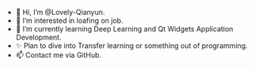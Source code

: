 - 👋 Hi, I’m @Lovely-Qianyun.
- 👀 I’m interested in loafing on job.
- 🌱 I’m currently learning Deep Learning and Qt Widgets Application Development.
- ✨ Plan to dive into Transfer learning or something out of programming.
- 📫 Contact me via GitHub.

<!---
Lovely-Qianyun/Lovely-Qianyun is a ✨ special ✨ repository because its `README.md` (this file) appears on your GitHub profile.
You can click the Preview link to take a look at your changes.
--->
